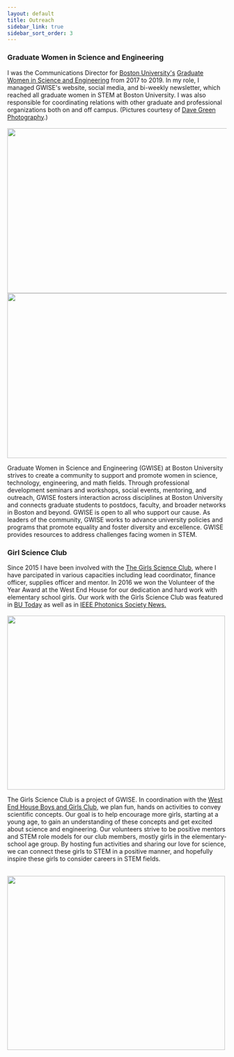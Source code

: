 ```yaml
---
layout: default
title: Outreach
sidebar_link: true
sidebar_sort_order: 3
---
```


### Graduate Women in Science and Engineering

<p> I was the Communications Director for <a href="http://www.bu.edu/">Boston University's</a> <a href="http://www.bu.edu/gwise/">Graduate Women in Science and Engineering</a> from 2017 to 2019. In my role, I managed GWISE's website, social media, and bi-weekly newsletter, which reached all graduate women in STEM at Boston University. I was also responsible for coordinating relations with other graduate and professional organizations both on and off campus. (Pictures courtesy of <a href="http://www.davegreenphoto.com/">Dave Green Photography</a>.) <br>
<br>
<img style="float: center;" src="../images/GWISE_10YearGala_0473.jpg" width="568.96" height="379.31">	
<img style="float: center;" src="../images/GWISE_10YearGala_0403.jpg" width="568.96" height="379.31">	
<p> Graduate Women in Science and Engineering (GWISE) at Boston University strives to create a community to support and promote women in science, technology, engineering, and math fields. Through professional development seminars and workshops, social events, mentoring, and outreach, GWISE fosters interaction across disciplines at Boston University and connects graduate students to postdocs, faculty, and broader networks in Boston and beyond. GWISE is open to all who support our cause. As leaders of the community, GWISE works to advance university policies and programs that promote equality and foster diversity and excellence. GWISE provides resources to address challenges facing women in STEM.<br>
  
 ### Girl Science Club

<p> Since 2015 I have been involved with the <a href="https://sciencegirlsclub.wordpress.com/">The Girls Science Club</a>, where I have parcipated in various capacities including lead coordinator, finance officer, supplies officer and mentor. In 2016 we won the Volunteer of the Year Award at the West End House for our dedication and hard work with elementary school girls. Our work with the Girls Science Club was featured in <a href="http://www.bu.edu/today/2017/science-club-for-girls/">BU Today</a> as well as in <a href="https://www.photonicssociety.org/images/files/publications/Newsletter/Feb_2017_PDF.pdf#page=32"> IEEE Photonics Society News.</a><br>
<br>
<img style="float: center;" src="../images/Volunteer_of_the_year.jpg" width="500" height="400">
<p>The Girls Science Club is a project of GWISE. In coordination with the <a href="http://westendhouse.org/">West End House Boys and Girls Club</a>, we plan fun, hands on activities to convey scientific concepts. Our goal is to help encourage more girls, starting at a young age, to gain an understanding of these concepts and get excited about science and engineering. Our volunteers strive to be positive mentors and STEM role models for our club members, mostly girls in the elementary-school age group. By hosting fun activities and sharing our love for science, we can connect these girls to STEM in a positive manner, and hopefully inspire these girls to consider careers in STEM fields.<br>
</p>
<br>
<img style="float: center;" src="../images/GSC2.jpg" width="500" height="400">	
<br>

